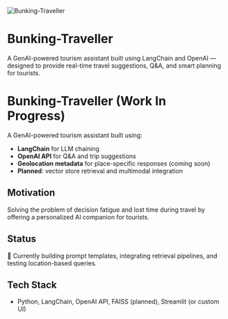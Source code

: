 ![Bunking-Traveller](https://github.com/user-attachments/assets/d30bb7d6-c7bc-4807-b442-5c813eed6dd0)

# Bunking-Traveller
A GenAI-powered tourism assistant built using LangChain and OpenAI — designed to provide real-time travel suggestions, Q&amp;A, and smart planning for tourists.

# Bunking-Traveller (Work In Progress)

A GenAI-powered tourism assistant built using:
- **LangChain** for LLM chaining
- **OpenAI API** for Q&A and trip suggestions
- **Geolocation metadata** for place-specific responses (coming soon)
- **Planned**: vector store retrieval and multimodal integration

## Motivation
Solving the problem of decision fatigue and lost time during travel by offering a personalized AI companion for tourists.

## Status
🚧 Currently building prompt templates, integrating retrieval pipelines, and testing location-based queries.

## Tech Stack
- Python, LangChain, OpenAI API, FAISS (planned), Streamlit (or custom UI)
